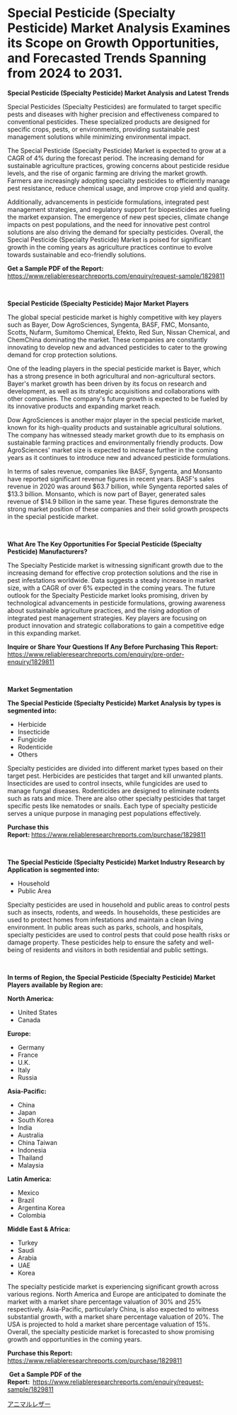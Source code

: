 <p><h1>Special Pesticide (Specialty Pesticide) Market Analysis Examines its Scope on Growth Opportunities, and Forecasted Trends Spanning from 2024 to 2031.</h1></p><p><strong>Special Pesticide (Specialty Pesticide) Market Analysis and Latest Trends</strong></p>
<p><p>Special Pesticides (Specialty Pesticides) are formulated to target specific pests and diseases with higher precision and effectiveness compared to conventional pesticides. These specialized products are designed for specific crops, pests, or environments, providing sustainable pest management solutions while minimizing environmental impact.</p><p>The Special Pesticide (Specialty Pesticide) Market is expected to grow at a CAGR of 4% during the forecast period. The increasing demand for sustainable agriculture practices, growing concerns about pesticide residue levels, and the rise of organic farming are driving the market growth. Farmers are increasingly adopting specialty pesticides to efficiently manage pest resistance, reduce chemical usage, and improve crop yield and quality.</p><p>Additionally, advancements in pesticide formulations, integrated pest management strategies, and regulatory support for biopesticides are fueling the market expansion. The emergence of new pest species, climate change impacts on pest populations, and the need for innovative pest control solutions are also driving the demand for specialty pesticides. Overall, the Special Pesticide (Specialty Pesticide) Market is poised for significant growth in the coming years as agriculture practices continue to evolve towards sustainable and eco-friendly solutions.</p></p>
<p><strong>Get a Sample PDF of the Report:&nbsp;</strong> <a href="https://www.reliableresearchreports.com/enquiry/request-sample/1829811">https://www.reliableresearchreports.com/enquiry/request-sample/1829811</a></p>
<p>&nbsp;</p>
<p><strong>Special Pesticide (Specialty Pesticide) Major Market Players</strong></p>
<p><p>The global special pesticide market is highly competitive with key players such as Bayer, Dow AgroSciences, Syngenta, BASF, FMC, Monsanto, Scotts, Nufarm, Sumitomo Chemical, Efekto, Red Sun, Nissan Chemical, and ChemChina dominating the market. These companies are constantly innovating to develop new and advanced pesticides to cater to the growing demand for crop protection solutions.</p><p>One of the leading players in the special pesticide market is Bayer, which has a strong presence in both agricultural and non-agricultural sectors. Bayer's market growth has been driven by its focus on research and development, as well as its strategic acquisitions and collaborations with other companies. The company's future growth is expected to be fueled by its innovative products and expanding market reach.</p><p>Dow AgroSciences is another major player in the special pesticide market, known for its high-quality products and sustainable agricultural solutions. The company has witnessed steady market growth due to its emphasis on sustainable farming practices and environmentally friendly products. Dow AgroSciences' market size is expected to increase further in the coming years as it continues to introduce new and advanced pesticide formulations.</p><p>In terms of sales revenue, companies like BASF, Syngenta, and Monsanto have reported significant revenue figures in recent years. BASF's sales revenue in 2020 was around $63.7 billion, while Syngenta reported sales of $13.3 billion. Monsanto, which is now part of Bayer, generated sales revenue of $14.9 billion in the same year. These figures demonstrate the strong market position of these companies and their solid growth prospects in the special pesticide market.</p></p>
<p>&nbsp;</p>
<p><strong>What Are The Key Opportunities For Special Pesticide (Specialty Pesticide) Manufacturers?</strong></p>
<p><p>The Specialty Pesticide market is witnessing significant growth due to the increasing demand for effective crop protection solutions and the rise in pest infestations worldwide. Data suggests a steady increase in market size, with a CAGR of over 6% expected in the coming years. The future outlook for the Specialty Pesticide market looks promising, driven by technological advancements in pesticide formulations, growing awareness about sustainable agriculture practices, and the rising adoption of integrated pest management strategies. Key players are focusing on product innovation and strategic collaborations to gain a competitive edge in this expanding market.</p></p>
<p><strong>Inquire or Share Your Questions If Any Before Purchasing This Report:</strong> <a href="https://www.reliableresearchreports.com/enquiry/pre-order-enquiry/1829811">https://www.reliableresearchreports.com/enquiry/pre-order-enquiry/1829811</a></p>
<p>&nbsp;</p>
<p><strong>Market Segmentation</strong></p>
<p><strong>The Special Pesticide (Specialty Pesticide) Market Analysis by types is segmented into:</strong></p>
<p><ul><li>Herbicide</li><li>Insecticide</li><li>Fungicide</li><li>Rodenticide</li><li>Others</li></ul></p>
<p><p>Specialty pesticides are divided into different market types based on their target pest. Herbicides are pesticides that target and kill unwanted plants. Insecticides are used to control insects, while fungicides are used to manage fungal diseases. Rodenticides are designed to eliminate rodents such as rats and mice. There are also other specialty pesticides that target specific pests like nematodes or snails. Each type of specialty pesticide serves a unique purpose in managing pest populations effectively.</p></p>
<p><strong>Purchase this Report:&nbsp;</strong><a href="https://www.reliableresearchreports.com/purchase/1829811">https://www.reliableresearchreports.com/purchase/1829811</a></p>
<p>&nbsp;</p>
<p><strong>The Special Pesticide (Specialty Pesticide) Market Industry Research by Application is segmented into:</strong></p>
<p><ul><li>Household</li><li>Public Area</li></ul></p>
<p><p>Specialty pesticides are used in household and public areas to control pests such as insects, rodents, and weeds. In households, these pesticides are used to protect homes from infestations and maintain a clean living environment. In public areas such as parks, schools, and hospitals, specialty pesticides are used to control pests that could pose health risks or damage property. These pesticides help to ensure the safety and well-being of residents and visitors in both residential and public settings.</p></p>
<p>&nbsp;</p>
<p><strong>In terms of Region, the Special Pesticide (Specialty Pesticide) Market Players available by Region are:</strong></p>
<p>
    <p> <strong> North America: </strong>
        <ul>
            <li>United States</li>
            <li>Canada</li>
        </ul>
        </p> 
    <p> <strong> Europe: </strong>
        <ul>
            <li>Germany</li>
            <li>France</li>
            <li>U.K.</li>
            <li>Italy</li>
            <li>Russia</li>
        </ul>
        </p> 
    <p> <strong> Asia-Pacific: </strong>
        <ul>
            <li>China</li>
            <li>Japan</li>
            <li>South Korea</li>
            <li>India</li>
            <li>Australia</li>
            <li>China Taiwan</li>
            <li>Indonesia</li>
            <li>Thailand</li>
            <li>Malaysia</li>
        </ul>
        </p> 
    <p> <strong> Latin America: </strong>
        <ul>
            <li>Mexico</li>
            <li>Brazil</li>
            <li>Argentina Korea</li>
            <li>Colombia</li>
        </ul>
        </p> 
    <p> <strong> Middle East & Africa: </strong>
        <ul>
            <li>Turkey</li>
            <li>Saudi</li>
            <li>Arabia</li>
            <li>UAE</li>
            <li>Korea</li>
        </ul>
    </p>
    </p>
<p><p>The specialty pesticide market is experiencing significant growth across various regions. North America and Europe are anticipated to dominate the market with a market share percentage valuation of 30% and 25% respectively. Asia-Pacific, particularly China, is also expected to witness substantial growth, with a market share percentage valuation of 20%. The USA is projected to hold a market share percentage valuation of 15%. Overall, the specialty pesticide market is forecasted to show promising growth and opportunities in the coming years.</p></p>
<p><strong>Purchase this Report: </strong><a href="https://www.reliableresearchreports.com/purchase/1829811">https://www.reliableresearchreports.com/purchase/1829811</a></p>
<p>&nbsp;<strong>Get a Sample PDF of the Report:&nbsp;&nbsp;</strong><a href="https://www.reliableresearchreports.com/enquiry/request-sample/1829811">https://www.reliableresearchreports.com/enquiry/request-sample/1829811</a></p>
<p><strong></strong></p>
<p><p><a href="https://github.com/ycmtqqhvk3273/Market-Research-Report-List-1/blob/main/15590351331.md">アニマルレザー</a></p></p>